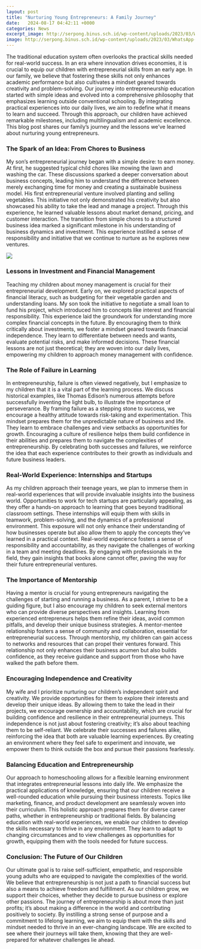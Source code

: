 ```yaml
---
layout: post
title: "Nurturing Young Entrepreneurs: A Family Journey"
date:   2024-08-17 04:42:11 +0000
categories: News
excerpt_image: http://serpong.binus.sch.id/wp-content/uploads/2023/03/WhatsApp-Image-2023-03-24-at-11.18.39.jpeg
image: http://serpong.binus.sch.id/wp-content/uploads/2023/03/WhatsApp-Image-2023-03-24-at-11.18.39.jpeg
---
```


The traditional education system often overlooks the practical skills needed for real-world success. In an era where innovation drives economies, it is crucial to equip our children with entrepreneurial skills from an early age. In our family, we believe that fostering these skills not only enhances academic performance but also cultivates a mindset geared towards creativity and problem-solving.
Our journey into entrepreneurship education started with simple ideas and evolved into a comprehensive philosophy that emphasizes learning outside conventional schooling. By integrating practical experiences into our daily lives, we aim to redefine what it means to learn and succeed. Through this approach, our children have achieved remarkable milestones, including multilingualism and academic excellence. This blog post shares our family’s journey and the lessons we’ve learned about nurturing young entrepreneurs.
### The Spark of an Idea: From Chores to Business
My son’s entrepreneurial journey began with a simple desire: to earn money. At first, he suggested typical child chores like mowing the lawn and washing the car. These discussions sparked a deeper conversation about business concepts, leading him to understand the difference between merely exchanging time for money and creating a sustainable business model.
His first entrepreneurial venture involved planting and selling vegetables. This initiative not only demonstrated his creativity but also showcased his ability to take the lead and manage a project. Through this experience, he learned valuable lessons about market demand, pricing, and customer interaction. The transition from simple chores to a structured business idea marked a significant milestone in his understanding of business dynamics and investment. This experience instilled a sense of responsibility and initiative that we continue to nurture as he explores new ventures.

![](http://serpong.binus.sch.id/wp-content/uploads/2023/03/WhatsApp-Image-2023-03-24-at-11.18.39.jpeg)
### Lessons in Investment and Financial Management
Teaching my children about money management is crucial for their entrepreneurial development. Early on, we explored practical aspects of financial literacy, such as budgeting for their vegetable garden and understanding loans. My son took the initiative to negotiate a small loan to fund his project, which introduced him to concepts like interest and financial responsibility.
This experience laid the groundwork for understanding more complex financial concepts in the future. By encouraging them to think critically about investments, we foster a mindset geared towards financial independence. They learn to differentiate between needs and wants, evaluate potential risks, and make informed decisions. These financial lessons are not just theoretical; they are woven into our daily lives, empowering my children to approach money management with confidence.
### The Role of Failure in Learning
In entrepreneurship, failure is often viewed negatively, but I emphasize to my children that it is a vital part of the learning process. We discuss historical examples, like Thomas Edison’s numerous attempts before successfully inventing the light bulb, to illustrate the importance of perseverance. By framing failure as a stepping stone to success, we encourage a healthy attitude towards risk-taking and experimentation.
This mindset prepares them for the unpredictable nature of business and life. They learn to embrace challenges and view setbacks as opportunities for growth. Encouraging a culture of resilience helps them build confidence in their abilities and prepares them to navigate the complexities of entrepreneurship. By celebrating both successes and failures, we reinforce the idea that each experience contributes to their growth as individuals and future business leaders.
### Real-World Experience: Internships and Startups
As my children approach their teenage years, we plan to immerse them in real-world experiences that will provide invaluable insights into the business world. Opportunities to work for tech startups are particularly appealing, as they offer a hands-on approach to learning that goes beyond traditional classroom settings. These internships will equip them with skills in teamwork, problem-solving, and the dynamics of a professional environment.
This exposure will not only enhance their understanding of how businesses operate but also allow them to apply the concepts they’ve learned in a practical context. Real-world experience fosters a sense of responsibility and accountability, as they navigate the challenges of working in a team and meeting deadlines. By engaging with professionals in the field, they gain insights that books alone cannot offer, paving the way for their future entrepreneurial ventures.
### The Importance of Mentorship
Having a mentor is crucial for young entrepreneurs navigating the challenges of starting and running a business. As a parent, I strive to be a guiding figure, but I also encourage my children to seek external mentors who can provide diverse perspectives and insights. Learning from experienced entrepreneurs helps them refine their ideas, avoid common pitfalls, and develop their unique business strategies.
A mentor-mentee relationship fosters a sense of community and collaboration, essential for entrepreneurial success. Through mentorship, my children can gain access to networks and resources that can propel their ventures forward. This relationship not only enhances their business acumen but also builds confidence, as they receive guidance and support from those who have walked the path before them.
### Encouraging Independence and Creativity
My wife and I prioritize nurturing our children’s independent spirit and creativity. We provide opportunities for them to explore their interests and develop their unique ideas. By allowing them to take the lead in their projects, we encourage ownership and accountability, which are crucial for building confidence and resilience in their entrepreneurial journeys.
This independence is not just about fostering creativity; it’s also about teaching them to be self-reliant. We celebrate their successes and failures alike, reinforcing the idea that both are valuable learning experiences. By creating an environment where they feel safe to experiment and innovate, we empower them to think outside the box and pursue their passions fearlessly.
### Balancing Education and Entrepreneurship
Our approach to homeschooling allows for a flexible learning environment that integrates entrepreneurial lessons into daily life. We emphasize the practical applications of knowledge, ensuring that our children receive a well-rounded education while pursuing their business interests. Topics like marketing, finance, and product development are seamlessly woven into their curriculum.
This holistic approach prepares them for diverse career paths, whether in entrepreneurship or traditional fields. By balancing education with real-world experiences, we enable our children to develop the skills necessary to thrive in any environment. They learn to adapt to changing circumstances and to view challenges as opportunities for growth, equipping them with the tools needed for future success.
### Conclusion: The Future of Our Children
Our ultimate goal is to raise self-sufficient, empathetic, and responsible young adults who are equipped to navigate the complexities of the world. We believe that entrepreneurship is not just a path to financial success but also a means to achieve freedom and fulfillment. As our children grow, we support their choices, whether they decide to pursue business or explore other passions.
The journey of entrepreneurship is about more than just profits; it’s about making a difference in the world and contributing positively to society. By instilling a strong sense of purpose and a commitment to lifelong learning, we aim to equip them with the skills and mindset needed to thrive in an ever-changing landscape. We are excited to see where their journeys will take them, knowing that they are well-prepared for whatever challenges lie ahead.